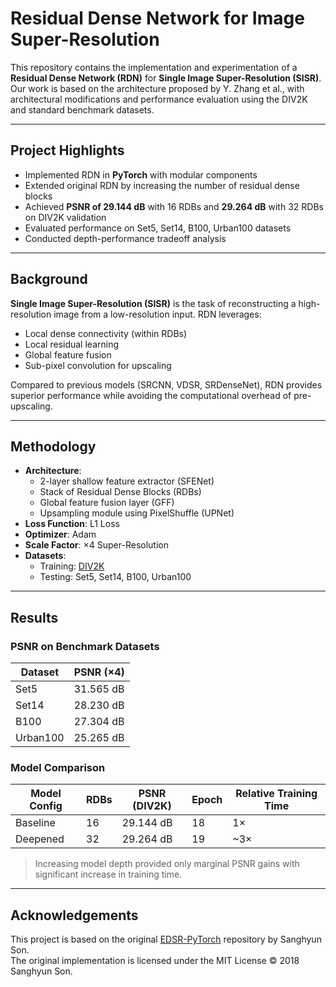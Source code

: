 # Residual Dense Network for Image Super-Resolution

This repository contains the implementation and experimentation of a **Residual Dense Network (RDN)** for **Single Image Super-Resolution (SISR)**. Our work is based on the architecture proposed by Y. Zhang et al., with architectural modifications and performance evaluation using the DIV2K and standard benchmark datasets.

---

## Project Highlights

-  Implemented RDN in **PyTorch** with modular components  
-  Extended original RDN by increasing the number of residual dense blocks  
-  Achieved **PSNR of 29.144 dB** with 16 RDBs and **29.264 dB** with 32 RDBs on DIV2K validation  
-  Evaluated performance on Set5, Set14, B100, Urban100 datasets  
-  Conducted depth-performance tradeoff analysis  

---

##  Background

**Single Image Super-Resolution (SISR)** is the task of reconstructing a high-resolution image from a low-resolution input. RDN leverages:

- Local dense connectivity (within RDBs)  
- Local residual learning  
- Global feature fusion  
- Sub-pixel convolution for upscaling  

Compared to previous models (SRCNN, VDSR, SRDenseNet), RDN provides superior performance while avoiding the computational overhead of pre-upscaling.

---

##  Methodology

- **Architecture**:
  - 2-layer shallow feature extractor (SFENet)
  - Stack of Residual Dense Blocks (RDBs)
  - Global feature fusion layer (GFF)
  - Upsampling module using PixelShuffle (UPNet)
- **Loss Function**: L1 Loss
- **Optimizer**: Adam
- **Scale Factor**: ×4 Super-Resolution
- **Datasets**:
  - Training: [DIV2K](https://data.vision.ee.ethz.ch/cvl/DIV2K/)
  - Testing: Set5, Set14, B100, Urban100

---

##  Results

### PSNR on Benchmark Datasets

| Dataset   | PSNR (×4)   |
|-----------|-------------|
| Set5      | 31.565 dB   |
| Set14     | 28.230 dB   |
| B100      | 27.304 dB   |
| Urban100  | 25.265 dB   |

### Model Comparison

| Model Config | RDBs | PSNR (DIV2K) | Epoch | Relative Training Time |
|--------------|------|--------------|-------|-------------------------|
| Baseline     | 16   | 29.144 dB    | 18    | 1×                      |
| Deepened     | 32   | 29.264 dB    | 19    | ~3×                     |

>  Increasing model depth provided only marginal PSNR gains with significant increase in training time.

---




##  Acknowledgements

This project is based on the original [EDSR-PyTorch](https://github.com/sanghyun-son/EDSR-PyTorch) repository by Sanghyun Son.  
The original implementation is licensed under the MIT License © 2018 Sanghyun Son.
